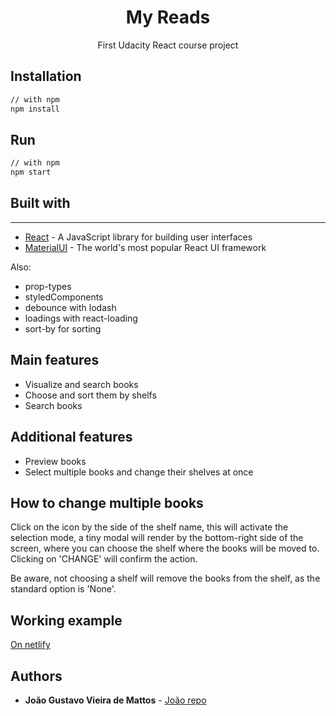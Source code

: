 <h1 align="center">My Reads</h1>

<div align="center">
First Udacity React course project
</div>

## Installation

```sh
// with npm
npm install
```

## Run

```sh
// with npm
npm start
```

## Built with

---

- [React](https://reactjs.org/) - A JavaScript library for building user interfaces
- [MaterialUI](https://material-ui.com/) - The world's most popular React UI framework

Also:

- prop-types
- styledComponents
- debounce with lodash
- loadings with react-loading
- sort-by for sorting

## Main features

- Visualize and search books
- Choose and sort them by shelfs
- Search books

## Additional features

- Preview books
- Select multiple books and change their shelves at once

## How to change multiple books

Click on the icon by the side of the shelf name, this will activate the selection mode, a tiny modal will render by the bottom-right side of the screen, where you can choose the shelf where the books will be moved to. Clicking on 'CHANGE' will confirm the action.

Be aware, not choosing a shelf will remove the books from the shelf, as the standard option is 'None'.

## Working example

[On netlify](https://festive-swirles-358a66.netlify.com/)

## Authors

- **João Gustavo Vieira de Mattos** - [João repo](https://github.com/jgdemattos)
